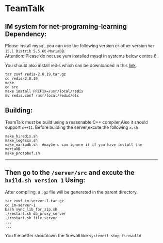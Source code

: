 # TeamTalk
IM system for net-programing-learning
Dependency:
-----------
Please install mysql, you can use the following version or other version `Ver 15.1 Distrib 5.5.60-MariaDB`.<br>
Attention: Please do not use yum installed mysql in systems below centos 6.

You should also install redis which can be downloaded in this [link](https://redis.io/download).<br>
```
tar zxvf redis-2.8.19.tar.gz
cd redis-2.8.19
make
cd src
make install PREFIX=/usr/local/redis
mv redis.conf /usr/local/redis/etc
```

Building:
---------
TeamTalk must be build using  a reasonable C++ compiler,Also it should support `c++11`.
Before building the server,excute the following `x.sh`
```
make_hiredis.sh
make_log4cxx.sh
make_mariadb.sh  #maybe u can ignore it if you have install the mariaDB
make_protobuf.sh
```
-----------------------------------------------------------------------
Then go to the `/server/src` and excute the `build.sh version 1`
Using:
------
After compiling, a `.gz` file will be generated in the parent directory.
```
tar zxvf im-server-1.tar.gz
cd im-server-1
bash sync_lib_for_zip.sh
./restart.sh db_proxy_server
./restart.sh file_server
...
...
```
You the better shoutdown the firewall like `systemctl stop firewalld`
